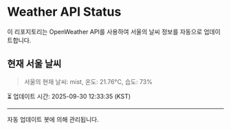 
# Weather API Status

이 리포지토리는 OpenWeather API를 사용하여 서울의 날씨 정보를 자동으로 업데이트합니다.

## 현재 서울 날씨
> 서울의 현재 날씨: mist, 온도: 21.76°C, 습도: 73%

⏳ 업데이트 시간: 2025-09-30 12:33:35 (KST)

---
자동 업데이트 봇에 의해 관리됩니다.
